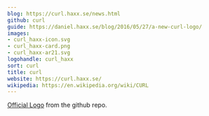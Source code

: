```yaml
---
blog: https://curl.haxx.se/news.html
github: curl
guide: https://daniel.haxx.se/blog/2016/05/27/a-new-curl-logo/
images:
- curl_haxx-icon.svg
- curl_haxx-card.png
- curl_haxx-ar21.svg
logohandle: curl_haxx
sort: curl
title: curl
website: https://curl.haxx.se/
wikipedia: https://en.wikipedia.org/wiki/CURL
---
```


[Official Logo](https://github.com/curl/curl-www/blob/master/logo/curl-logo.svg) from the github repo.
